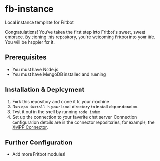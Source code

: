 fb-instance
================

Local instance template for Fritbot

Congratulations! You've taken the first step into Fritbot's sweet, sweet embrace. By cloning this repository, you're welcoming Fritbot into your life. You will be happier for it.

Prerequisites
----

* You must have Node.js
* You must have MongoDB installed and running

Installation & Deployment
----

1. Fork this repository and clone it to your machine
2. Run `npm install` in your local directory to install dependencies.
3. Test it out in the shell by running `node index`
4. Set up the connection to your favorite chat server. Connection configuration details are in the connector repositories, for example, the [XMPP Connector](https://github.com/Urthen/fb-xmpp-connector).

Further Configuration
----

* Add more Fritbot modules!
